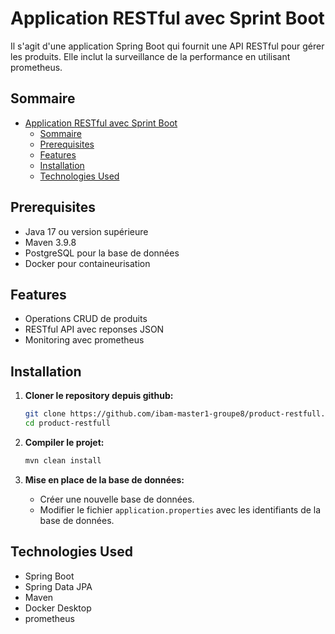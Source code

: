 # Application RESTful avec Sprint Boot

Il s'agit d'une application Spring Boot qui fournit une API RESTful pour gérer les produits. Elle inclut la surveillance de la performance en utilisant prometheus.

## Sommaire
- [Application RESTful avec Sprint Boot](#application-restful-avec-sprint-boot)
  - [Sommaire](#sommaire)
  - [Prerequisites](#prerequisites)
  - [Features](#features)
  - [Installation](#installation)
  - [Technologies Used](#technologies-used)

## Prerequisites
- Java 17 ou version supérieure
- Maven 3.9.8
- PostgreSQL pour la base de données
- Docker pour containeurisation

## Features
- Operations CRUD de produits
- RESTful API avec reponses JSON
- Monitoring avec prometheus

## Installation

1. **Cloner le repository depuis github:**
   ```bash
   git clone https://github.com/ibam-master1-groupe8/product-restfull.git
   cd product-restfull
   ```

2. **Compiler le projet:**
   ```bash
   mvn clean install
   ```

3. **Mise en place de la base de données:**
   - Créer une nouvelle base de données.
   - Modifier le fichier `application.properties` avec les identifiants de la base de données.

## Technologies Used
- Spring Boot
- Spring Data JPA
- Maven
- Docker Desktop
- prometheus


